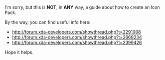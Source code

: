I'm sorry, but this is <b>NOT</b>, in <b>ANY</b> way, a guide about how to create an Icon Pack.

By the way, you can find useful info here:
- http://forum.xda-developers.com/showthread.php?t=2291008
- http://forum.xda-developers.com/showthread.php?t=2668234
- http://forum.xda-developers.com/showthread.php?t=2399426

Hope it helps.